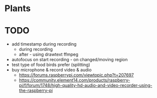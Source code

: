 # Plants


# TODO

- add timestamp during recording
  - during recording
  - after - using drawtext ffmpeg
- autofocus on start recording - on changed/moving region
- test type of food birds prefer (splitting)
- buy microphone & record video & audio
  - https://forums.raspberrypi.com/viewtopic.php?t=207697
  - https://community.element14.com/products/raspberry-pi/f/forum/1748/high-quality-hd-audio-and-video-recorder-using-the-raspberry-pi